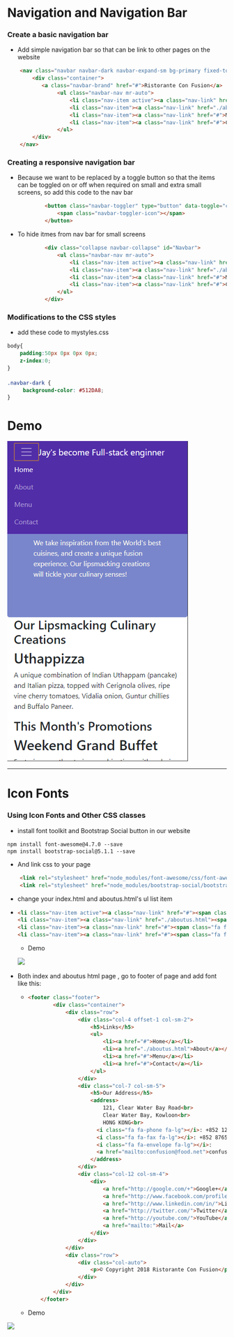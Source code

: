 # Navigation and Navigation Bar

### Create a basic navigation bar

* Add simple navigation bar so that can be link to other pages on the website

```html
    <nav class="navbar navbar-dark navbar-expand-sm bg-primary fixed-top">
        <div class="container">
           <a class="navbar-brand" href="#">Ristorante Con Fusion</a>
                <ul class="navbar-nav mr-auto">
                    <li class="nav-item active"><a class="nav-link" href="#">Home</a></li>
                    <li class="nav-item"><a class="nav-link" href="./aboutus.html">About</a></li>
                    <li class="nav-item"><a class="nav-link" href="#">Menu</a></li>
                    <li class="nav-item"><a class="nav-link" href="#">Contact</a></li>
                </ul>            
        </div>
    </nav>
```

### Creating a responsive navigation bar

* Because we want to be replaced by a toggle button so that the items can be toggled on or off when required on small and extra small screens, so add this code to the nav bar

```html
            <button class="navbar-toggler" type="button" data-toggle="collapse" data-target="#Navbar">
                <span class="navbar-toggler-icon"></span>
            </button>
```

* To hide itmes from nav bar for small screens

```html
            <div class="collapse navbar-collapse" id="Navbar">
                <ul class="navbar-nav mr-auto">
                    <li class="nav-item active"><a class="nav-link" href="#">Home</a></li>
                    <li class="nav-item"><a class="nav-link" href="./aboutus.html">About</a></li>
                    <li class="nav-item"><a class="nav-link" href="#">Menu</a></li>
                    <li class="nav-item"><a class="nav-link" href="#">Contact</a></li>
                </ul>           
            </div>
```

### Modifications to the CSS styles

* add these code to mystyles.css

```css
body{
    padding:50px 0px 0px 0px;
    z-index:0;
}

.navbar-dark {
     background-color: #512DA8;
}
```

# Demo

![](front-end-web-ui-frameworks-and-tools-bootstrap-4/assets/W2_1Demo.png)

---

# Icon Fonts

### Using Icon Fonts and Other CSS classes

* install font toolkit and Bootstrap Social button in our website

```
npm install font-awesome@4.7.0 --save
npm install bootstrap-social@5.1.1 --save
```

* And link css to your page

```html
    <link rel="stylesheet" href="node_modules/font-awesome/css/font-awesome.min.css">
    <link rel="stylesheet" href="node_modules/bootstrap-social/bootstrap-social.css">
```

* change your index.html and aboutus.html's ul list item
* ```html
  <li class="nav-item active"><a class="nav-link" href="#"><span class="fa fa-home fa-lg"></span> Home</a></li>
  <li class="nav-item"><a class="nav-link" href="./aboutus.html"><span class="fa fa-info fa-lg"></span> About</a></li>
  <li class="nav-item"><a class="nav-link" href="#"><span class="fa fa-list fa-lg"></span> Menu</a></li>
  <li class="nav-item"><a class="nav-link" href="#"><span class="fa fa-address-card fa-lg"></span> Contact</a></li>
  ```

  * Demo

  ![](/front-end-web-ui-frameworks-and-tools-bootstrap-4/assets/W2_1AddFontToNav.png)

* Both index and aboutus html page , go to footer of page and add font like this:

  * ```html
    <footer class="footer">
            <div class="container">
                <div class="row">
                    <div class="col-4 offset-1 col-sm-2">
                        <h5>Links</h5>
                        <ul>
                            <li><a href="#">Home</a></li>
                            <li><a href="./aboutus.html">About</a></li>
                            <li><a href="#">Menu</a></li>
                            <li><a href="#">Contact</a></li>
                        </ul>
                    </div>
                    <div class="col-7 col-sm-5">
                        <h5>Our Address</h5>
                        <address>
                            121, Clear Water Bay Road<br>
                            Clear Water Bay, Kowloon<br>
                            HONG KONG<br>
                          <i class="fa fa-phone fa-lg"></i>: +852 1234 5678<br>
                          <i class="fa fa-fax fa-lg"></i>: +852 8765 4321<br>
                          <i class="fa fa-envelope fa-lg"></i>: 
                          <a href="mailto:confusion@food.net">confusion@food.net</a>
                        </address>
                    </div>
                    <div class="col-12 col-sm-4">
                        <div>
                            <a href="http://google.com/+">Google+</a>
                            <a href="http://www.facebook.com/profile.php?id=">Facebook</a>
                            <a href="http://www.linkedin.com/in/">LinkedIn</a>
                            <a href="http://twitter.com/">Twitter</a>
                            <a href="http://youtube.com/">YouTube</a>
                            <a href="mailto:">Mail</a>
                        </div>
                    </div>
                </div>
                <div class="row">
                    <div class="col-auto">
                        <p>© Copyright 2018 Ristorante Con Fusion</p>
                    </div>
                </div>
            </div>
        </footer>
    ```
  * Demo

![](/front-end-web-ui-frameworks-and-tools-bootstrap-4/assets/W2_1AddFontToFooter.png)

